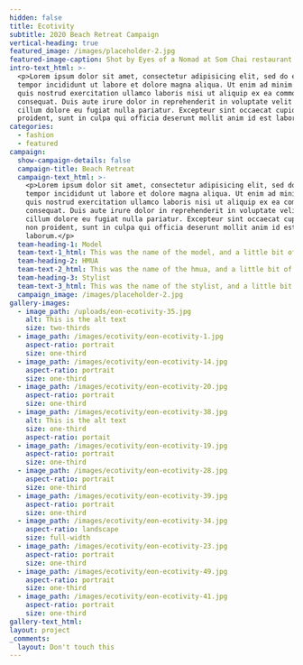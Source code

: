 ```yaml
---
hidden: false
title: Ecotivity
subtitle: 2020 Beach Retreat Campaign
vertical-heading: true
featured_image: /images/placeholder-2.jpg
featured-image-caption: Shot by Eyes of a Nomad at Som Chai restaurant
intro-text_html: >-
  <p>Lorem ipsum dolor sit amet, consectetur adipisicing elit, sed do eiusmod
  tempor incididunt ut labore et dolore magna aliqua. Ut enim ad minim veniam,
  quis nostrud exercitation ullamco laboris nisi ut aliquip ex ea commodo
  consequat. Duis aute irure dolor in reprehenderit in voluptate velit esse
  cillum dolore eu fugiat nulla pariatur. Excepteur sint occaecat cupidatat non
  proident, sunt in culpa qui officia deserunt mollit anim id est laborum.</p>
categories:
  - fashion
  - featured
campaign:
  show-campaign-details: false
  campaign-title: Beach Retreat
  campaign-text_html: >-
    <p>Lorem ipsum dolor sit amet, consectetur adipisicing elit, sed do eiusmod
    tempor incididunt ut labore et dolore magna aliqua. Ut enim ad minim veniam,
    quis nostrud exercitation ullamco laboris nisi ut aliquip ex ea commodo
    consequat. Duis aute irure dolor in reprehenderit in voluptate velit esse
    cillum dolore eu fugiat nulla pariatur. Excepteur sint occaecat cupidatat
    non proident, sunt in culpa qui officia deserunt mollit anim id est
    laborum.</p>
  team-heading-1: Model
  team-text-1_html: This was the name of the model, and a little bit of a blurb about her.
  team-heading-2: HMUA
  team-text-2_html: This was the name of the hmua, and a little bit of a blurb about her.
  team-heading-3: Stylist
  team-text-3_html: This was the name of the stylist, and a little bit of a blurb about her.
  campaign_image: /images/placeholder-2.jpg
gallery-images:
  - image_path: /uploads/eon-ecotivity-35.jpg
    alt: This is the alt text
    size: two-thirds
  - image_path: /images/ecotivity/eon-ecotivity-1.jpg
    aspect-ratio: portrait
    size: one-third
  - image_path: /images/ecotivity/eon-ecotivity-14.jpg
    aspect-ratio: portrait
    size: one-third
  - image_path: /images/ecotivity/eon-ecotivity-20.jpg
    aspect-ratio: portrait
    size: one-third
  - image_path: /images/ecotivity/eon-ecotivity-38.jpg
    alt: This is the alt text
    size: one-third
    aspect-ratio: portait
  - image_path: /images/ecotivity/eon-ecotivity-19.jpg
    aspect-ratio: portrait
    size: one-third
  - image_path: /images/ecotivity/eon-ecotivity-28.jpg
    aspect-ratio: portrait
    size: one-third
  - image_path: /images/ecotivity/eon-ecotivity-39.jpg
    aspect-ratio: portrait
    size: one-third
  - image_path: /images/ecotivity/eon-ecotivity-34.jpg
    aspect-ratio: landscape
    size: full-width
  - image_path: /images/ecotivity/eon-ecotivity-23.jpg
    aspect-ratio: portrait
    size: one-third
  - image_path: /images/ecotivity/eon-ecotivity-49.jpg
    aspect-ratio: portrait
    size: one-third
  - image_path: /images/ecotivity/eon-ecotivity-41.jpg
    aspect-ratio: portrait
    size: one-third
gallery-text_html:
layout: project
_comments:
  layout: Don't touch this
---
```


